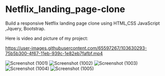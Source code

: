 # Netflix_landing_page-clone

Build a responsive Netflix landing page clone using HTML,CSS JavaScript ,Jquery, Bootstrap. 

Here is video and picture of my project:

https://user-images.githubusercontent.com/65597267/103630293-75b5b300-4f67-11eb-939c-1e82eb7fafbf.mp4











![Screenshot (1001)](https://user-images.githubusercontent.com/65597267/106600096-f922ee00-657f-11eb-8c68-286915ee00a8.png)
![Screenshot (1002)](https://user-images.githubusercontent.com/65597267/106600165-0b049100-6580-11eb-99a3-39bda7f04705.png)
![Screenshot (1003)](https://user-images.githubusercontent.com/65597267/106600194-13f56280-6580-11eb-8481-7155653929ec.png)
![Screenshot (1004)](https://user-images.githubusercontent.com/65597267/106600221-1ce63400-6580-11eb-9fec-8000e2d15400.png)
![Screenshot (1005)](https://user-images.githubusercontent.com/65597267/106600254-27a0c900-6580-11eb-8451-8e11c46fa14b.png)


